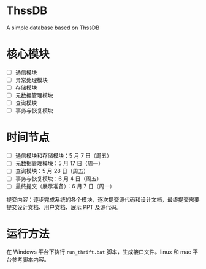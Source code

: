 # ThssDB
A simple database based on ThssDB

# 核心模块

- [ ] 通信模块
- [ ] 异常处理模块
- [ ] 存储模块
- [ ] 元数据管理模块
- [ ] 查询模块
- [ ] 事务与恢复模块

# 时间节点

- [ ] 通信模块和存储模块：5 月 7 日（周五）
- [ ] 元数据管理模块：5 月 17 日（周一）
- [ ] 查询模块：5 月 28 日（周五）
- [ ] 事务与恢复模块：6 月 4 日（周五）
- [ ] 最终提交（展示准备）：6 月 7 日（周一）

提交内容：逐步完成系统的各个模块，逐次提交源代码和设计文档，最终提交需要提交设计文档、用户文档、展示 PPT 及源代码。

# 运行方法

在 Windows 平台下执行 `run_thrift.bat` 脚本，生成接口文件。linux 和 mac 平台参考脚本内容。